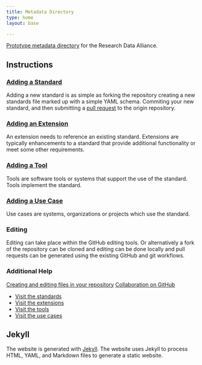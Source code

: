 ```yaml
---
title: Metadata Directory
type: home
layout: base

---
```


[Prototype metadata directory](http://gugek.github.io/metadata-directory/) for the Research Data Alliance.

## Instructions

### [Adding a Standard](http://gugek.github.io/metadata-directory/standards/add.html)

Adding a new standard is as simple as forking the repository creating a new
standards file marked up with a simple YAML schema. Commiting your new
standard, and then submitting a
[pull request](https://help.github.com/articles/using-pull-requests) to the
origin repository.

### [Adding an Extension](http://gugek.github.io/metadata-directory/extensions/add.html)

An extension needs to reference an existing standard. Extensions are typically
enhancements to a standard that provide additional functionality or meet some
other requirements.

### [Adding a Tool](http://gugek.github.io/metadata-directory/tools/add.html)

Tools are software tools or systems that support the use of the standard. Tools
implement the standard.

### [Adding a Use Case](http://gugek.github.io/metadata-directory/use_cases/add.html)

Use cases are systems, organizations or projects which use the standard.

### Editing

Editing can take place within the GitHub editing tools. Or alternatively a fork
of the repository can be cloned and editing can be done locally and pull
requests can be generated using the existing GitHub and git workflows.

### Additional Help

[Creating and editing files in your repository](https://help.github.com/articles/creating-and-editing-files-in-your-repository)
[Collaboration on GitHub](https://help.github.com/categories/63/articles)

* [Visit the standards](http://gugek.github.io/metadata-directory/standards/)
* [Visit the extensions](http://gugek.github.io/metadata-directory/extensions/)
* [Visit the tools](http://gugek.github.io/metadata-directory/tools/)
* [Visit the use cases](http://gugek.github.io/metadata-directory/use_cases/)

## Jekyll

The website is generated with [Jekyll](http://jekyllrb.com). The website uses
Jekyll to process HTML, YAML, and Markdown files to generate a static website.
